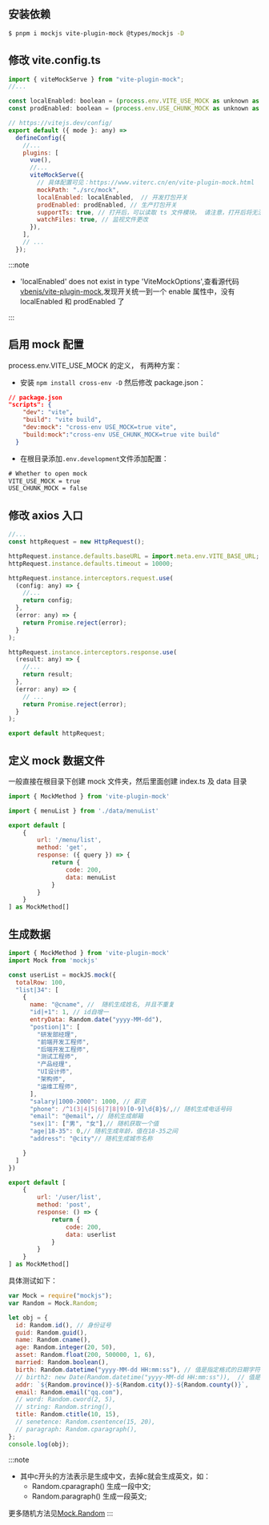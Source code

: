 ## 安装依赖

```bash
$ pnpm i mockjs vite-plugin-mock @types/mockjs -D
```

## 修改 vite.config.ts

```js
import { viteMockServe } from "vite-plugin-mock";
//...

const localEnabled: boolean = (process.env.VITE_USE_MOCK as unknown as boolean) || false;
const prodEnabled: boolean = (process.env.USE_CHUNK_MOCK as unknown as boolean) || false;

// https://vitejs.dev/config/
export default ({ mode }: any) =>
  defineConfig({
    //...
    plugins: [
      vue(),
      //...
      viteMockServe({
        // 具体配置可见：https://www.viterc.cn/en/vite-plugin-mock.html
        mockPath: "./src/mock",
        localEnabled: localEnabled,  // 开发打包开关
        prodEnabled: prodEnabled, // 生产打包开关
        supportTs: true, // 打开后，可以读取 ts 文件模块。 请注意，打开后将无法监视.js 文件。
        watchFiles: true, // 监视文件更改
      }),
    ],
    // ...
  });
```

:::note

- 'localEnabled' does not exist in type 'ViteMockOptions',查看源代码[vbenjs/vite-plugin-mock](https://github.com/vbenjs/vite-plugin-mock),发现开关统一到一个 enable 属性中，没有 localEnabled 和 prodEnabled 了

:::

## 启用 mock 配置

process.env.VITE_USE_MOCK 的定义， 有两种方案：

- 安装 `npm install cross-env -D` 然后修改 package.json：

```json
// package.json
"scripts": {
    "dev": "vite",
    "build": "vite build",
    "dev:mock": "cross-env USE_MOCK=true vite",
    "build:mock":"cross-env USE_CHUNK_MOCK=true vite build"
  }
```

- 在根目录添加`.env.development`文件添加配置：

```txt
# Whether to open mock
VITE_USE_MOCK = true
USE_CHUNK_MOCK = false
```

## 修改 axios 入口

```js
//...
const httpRequest = new HttpRequest();

httpRequest.instance.defaults.baseURL = import.meta.env.VITE_BASE_URL;
httpRequest.instance.defaults.timeout = 10000;

httpRequest.instance.interceptors.request.use(
  (config: any) => {
    //...
    return config;
  },
  (error: any) => {
    return Promise.reject(error);
  }
);

httpRequest.instance.interceptors.response.use(
  (result: any) => {
    //...
    return result;
  },
  (error: any) => {
    // ...
    return Promise.reject(error);
  }
);

export default httpRequest;
```

## 定义 mock 数据文件

一般直接在根目录下创建 mock 文件夹，然后里面创建 index.ts 及 data 目录

```js
import { MockMethod } from 'vite-plugin-mock'

import { menuList } from './data/menuList'

export default [
    {
        url: '/menu/list',
        method: 'get',
        response: ({ query }) => {
            return {
                code: 200,
                data: menuList
            }
        }
    }
] as MockMethod[]
```

## 生成数据

```js
import { MockMethod } from 'vite-plugin-mock'
import Mock from 'mockjs'

const userList = mockJS.mock({
  totalRow: 100,
  "list|34": [
    {
      name: "@cname", //  随机生成姓名, 并且不重复
      "id|+1": 1, // id自增一
      entryData: Random.date("yyyy-MM-dd"),
      "postion|1": [
        "研发部经理",
        "前端开发工程师",
        "后端开发工程师",
        "测试工程师",
        "产品经理",
        "UI设计师",
        "架构师",
        "运维工程师",
      ],
      "salary|1000-2000": 1000, // 薪资
      "phone": /^1(3|4|5|6|7|8|9)[0-9]\d{8}$/,// 随机生成电话号码
      "email": "@email"，// 随机生成邮箱
      "sex|1": ["男", "女"],// 随机获取一个值
      "age|18-35": 0,// 随机生成年龄，值在18-35之间
      "address": "@city"// 随机生成城市名称

    }
  ]
})

export default [
    {
        url: '/user/list',
        method: 'post',
        response: () => {
            return {
                code: 200,
                data: userlist
            }
        }
    }
] as MockMethod[]
```

具体测试如下：

```js
var Mock = require("mockjs");
var Random = Mock.Random;

let obj = {
  id: Random.id(), // 身份证号
  guid: Random.guid(),
  name: Random.cname(),
  age: Random.integer(20, 50),
  asset: Random.float(200, 500000, 1, 6),
  married: Random.boolean(),
  birth: Random.datetime("yyyy-MM-dd HH:mm:ss"), // 值是指定格式的日期字符串
  // birth2: new Date(Random.datetime("yyyy-MM-dd HH:mm:ss")),  // 值是 Date 类型
  addr: `${Random.province()}-${Random.city()}-${Random.county()}`,
  email: Random.email("qq.com"),
  // word: Random.cword(2, 5),
  // string: Random.string(),
  title: Random.ctitle(10, 15),
  // senetence: Random.csentence(15, 20),
  // paragraph: Random.cparagraph(),
};
console.log(obj);

```
:::note
* 其中c开头的方法表示是生成中文，去掉c就会生成英文，如：
  * Random.cparagraph() 生成一段中文;
  * Random.paragraph() 生成一段英文;

更多随机方法见[Mock.Random](https://github.com/nuysoft/Mock/wiki/Mock.Random)
:::